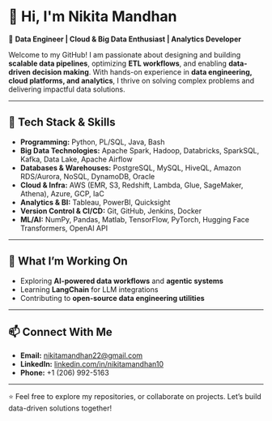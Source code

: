 # 👋 Hi, I'm Nikita Mandhan

🎯 **Data Engineer | Cloud & Big Data Enthusiast | Analytics Developer**

Welcome to my GitHub! I am passionate about designing and building **scalable data pipelines**, optimizing **ETL workflows**, and enabling **data-driven decision making**. With hands-on experience in **data engineering, cloud platforms, and analytics**, I thrive on solving complex problems and delivering impactful data solutions.

---

## 🔧 Tech Stack & Skills
- **Programming:** Python, PL/SQL, Java, Bash
- **Big Data Technologies:** Apache Spark, Hadoop, Databricks, SparkSQL, Kafka, Data Lake, Apache Airflow 
- **Databases & Warehouses:** PostgreSQL, MySQL, HiveQL, Amazon RDS/Aurora, NoSQL, DynamoDB, Oracle
- **Cloud & Infra:** AWS (EMR, S3, Redshift, Lambda, Glue, SageMaker, Athena), Azure, GCP, IaC
- **Analytics & BI:** Tableau, PowerBI, Quicksight
- **Version Control & CI/CD:** Git, GitHub, Jenkins, Docker
- **ML/AI:**  NumPy, Pandas, Matlab, TensorFlow, PyTorch, Hugging Face Transformers, OpenAI API

---

## 🌟 What I’m Working On
- Exploring **AI-powered data workflows** and **agentic systems**  
- Learning **LangChain** for LLM integrations  
- Contributing to **open-source data engineering utilities**  

---

## 📫 Connect With Me
- **Email:** [nikitamandhan22@gmail.com](mailto:nikitamandhan22@gmail.com)  
- **LinkedIn:** [linkedin.com/in/nikitamandhan10](https://www.linkedin.com/in/nikitamandhan10/)  
- **Phone:** +1 (206) 992-5163  

---

⭐️ Feel free to explore my repositories, or collaborate on projects. Let’s build data-driven solutions together!
